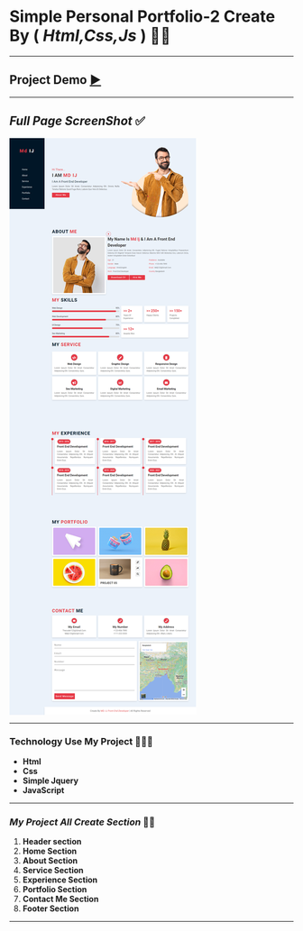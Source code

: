 # Simple Personal Portfolio-2 Create By ( ***Html,Css,Js*** ) 👩‍💻
***
## Project Demo [▶](https://md-ij.github.io/simple-personal-portfolio-2/ 'Click 👉 ▶ For Live Project Demo ')
*** 
## *Full Page ScreenShot* ✅
<div class='img'>
<img src="img/s-p-w2.png" align="center"/>
</div>

***

### **Technology Use My Project** 👩🏾‍💻

- **Html**
- **Css**
- **Simple Jquery**
- **JavaScript**
***
### *My Project All Create Section* 👵🏿

1. **Header section**
2. **Home Section**
3. **About Section**
4. **Service Section**
5. **Experience Section**
6. **Portfolio Section**
7. **Contact Me Section**
8. **Footer Section**
***
